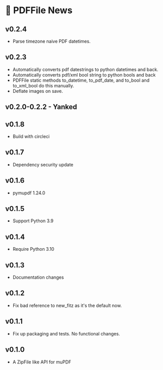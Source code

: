 # 📰 PDFFile News

## v0.2.4

- Parse timezone naive PDF datetimes.

## v0.2.3

- Automatically converts pdf datestrings to python datetimes and back.
- Automatically converts pdf/xml bool string to python bools and back
- PDFFile static methods to_datetime, to_pdf_date, and to_bool and to_xml_bool
  do this manually.
- Deflate images on save.

## v0.2.0-0.2.2 - Yanked

## v0.1.8

- Build with circleci

## v0.1.7

- Dependency security update

## v0.1.6

- pymupdf 1.24.0

## v0.1.5

- Support Python 3.9

## v0.1.4

- Require Python 3.10

## v0.1.3

- Documentation changes

## v0.1.2

- Fix bad reference to new_fitz as it's the default now.

## v0.1.1

- Fix up packaging and tests. No functional changes.

## v0.1.0

- A ZipFile like API for muPDF
